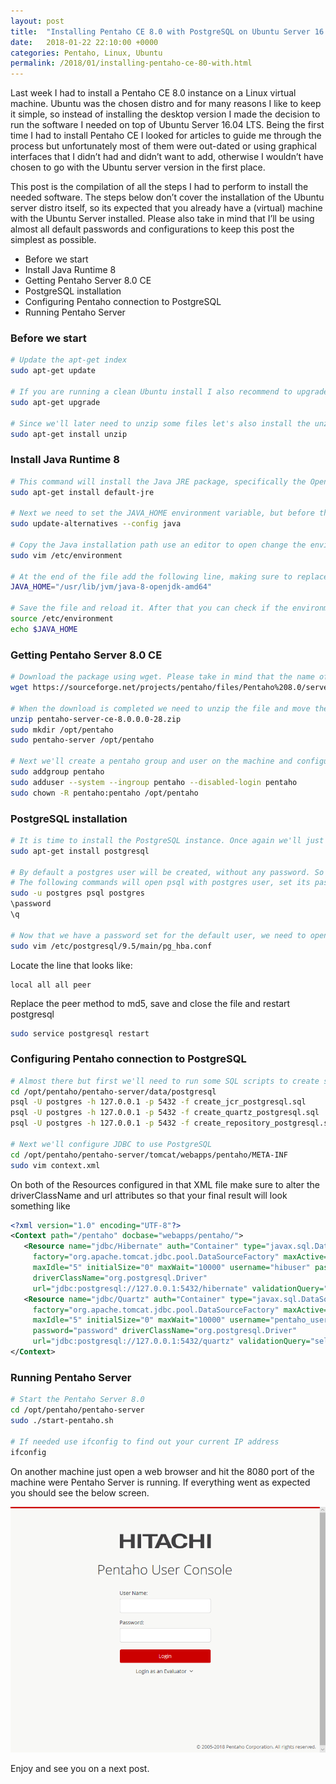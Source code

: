 ```yaml
---
layout: post
title:  "Installing Pentaho CE 8.0 with PostgreSQL on Ubuntu Server 16.04 LTS"
date:   2018-01-22 22:10:00 +0000
categories: Pentaho, Linux, Ubuntu
permalink: /2018/01/installing-pentaho-ce-80-with.html
---
```

Last week I had to install a Pentaho CE 8.0 instance on a Linux virtual machine. Ubuntu was the chosen distro and for many reasons I like to keep it simple, so instead of installing the desktop version I made the decision to run the software I needed on top of Ubuntu Server 16.04 LTS. Being the first time I had to install Pentaho CE I looked for articles to guide me through the process but unfortunately most of them were out-dated or using graphical interfaces that I didn’t had and didn’t want to add, otherwise I wouldn’t have chosen to go with the Ubuntu server version in the first place.

This post is the compilation of all the steps I had to perform to install the needed software. The steps below don’t cover the installation of the Ubuntu server distro itself, so its expected that you already have a (virtual) machine with the Ubuntu Server installed. Please also take in mind that I’ll be using almost all default passwords and configurations to keep this post the simplest as possible.

- Before we start
- Install Java Runtime 8
- Getting Pentaho Server 8.0 CE
- PostgreSQL installation
- Configuring Pentaho connection to PostgreSQL
- Running Pentaho Server

### Before we start

``` bash
# Update the apt-get index
sudo apt-get update

# If you are running a clean Ubuntu install I also recommend to upgrade the system
sudo apt-get upgrade

# Since we'll later need to unzip some files let's also install the unzip package.
sudo apt-get install unzip
```

### Install Java Runtime 8

``` bash
# This command will install the Java JRE package, specifically the OpenJDK 8
sudo apt-get install default-jre

# Next we need to set the JAVA_HOME environment variable, but before that we need to check where exactly Java is installed
sudo update-alternatives --config java

# Copy the Java installation path use an editor to open change the environment variables
sudo vim /etc/environment

# At the end of the file add the following line, making sure to replace the path with the one you copied above
JAVA_HOME="/usr/lib/jvm/java-8-openjdk-amd64"

# Save the file and reload it. After that you can check if the environment variable is properly configured with a simple echo command
source /etc/environment
echo $JAVA_HOME
```

### Getting Pentaho Server 8.0 CE

``` bash
# Download the package using wget. Please take in mind that the name of the file is the most recent at the time of this writing. You can double check the correct link on sourceforge (https://sourceforge.net/projects/pentaho/files/). 
wget https://sourceforge.net/projects/pentaho/files/Pentaho%208.0/server/pentaho-server-ce-8.0.0.0-28.zip/download -O pentaho-server-ce-8.0.0.0-28.zip

# When the download is completed we need to unzip the file and move the extracted pentaho-server directory to another directory. In this example I'll just put everything under /opt/pentaho
unzip pentaho-server-ce-8.0.0.0-28.zip
sudo mkdir /opt/pentaho
sudo pentaho-server /opt/pentaho

# Next we'll create a pentaho group and user on the machine and configure it to be the owner of the /opt/pentaho path
sudo addgroup pentaho
sudo adduser --system --ingroup pentaho --disabled-login pentaho
sudo chown -R pentaho:pentaho /opt/pentaho
```

### PostgreSQL installation

``` bash
# It is time to install the PostgreSQL instance. Once again we'll just use apt-get to install the required package
sudo apt-get install postgresql

# By default a postgres user will be created, without any password. So next step is to set the password for this user
# The following commands will open psql with postgres user, set its password and quit psql
sudo -u postgres psql postgres
\password 
\q 

# Now that we have a password set for the default user, we need to open the pg_hba.conf file using an editor and allow local connections.
sudo vim /etc/postgresql/9.5/main/pg_hba.conf
```

Locate the line that looks like: 
```
local all all peer
```
Replace the peer method to md5, save and close the file and restart postgresql

``` bash
sudo service postgresql restart 
```
 
### Configuring Pentaho connection to PostgreSQL

``` bash
# Almost there but first we'll need to run some SQL scripts to create some needed databases on the PostgreSQL instance. 
cd /opt/pentaho/pentaho-server/data/postgresql
psql -U postgres -h 127.0.0.1 -p 5432 -f create_jcr_postgresql.sql
psql -U postgres -h 127.0.0.1 -p 5432 -f create_quartz_postgresql.sql
psql -U postgres -h 127.0.0.1 -p 5432 -f create_repository_postgresql.sql

# Next we'll configure JDBC to use PostgreSQL
cd /opt/pentaho/pentaho-server/tomcat/webapps/pentaho/META-INF
sudo vim context.xml
```

On both of the Resources configured in that XML file make sure to alter the driverClassName and url attributes so that your final result will look something like 
``` xml
<?xml version="1.0" encoding="UTF-8"?>
<Context path="/pentaho" docbase="webapps/pentaho/">
   <Resource name="jdbc/Hibernate" auth="Container" type="javax.sql.DataSource" 
     factory="org.apache.tomcat.jdbc.pool.DataSourceFactory" maxActive="20" minIdle="0" 
     maxIdle="5" initialSize="0" maxWait="10000" username="hibuser" password="password" 
     driverClassName="org.postgresql.Driver" 
     url="jdbc:postgresql://127.0.0.1:5432/hibernate" validationQuery="select count(*) FROM INFORMATION_SCHEMA.SYSTEM_SEQUENCES" />
   <Resource name="jdbc/Quartz" auth="Container" type="javax.sql.DataSource" 
     factory="org.apache.tomcat.jdbc.pool.DataSourceFactory" maxActive="20" minIdle="0" 
     maxIdle="5" initialSize="0" maxWait="10000" username="pentaho_user" 
     password="password" driverClassName="org.postgresql.Driver" 
     url="jdbc:postgresql://127.0.0.1:5432/quartz" validationQuery="select count(*) from INFORMATION_SCHEMA.SYSTEM_SEQUENCES" />
</Context>
```

### Running Pentaho Server

``` bash
# Start the Pentaho Server 8.0
cd /opt/pentaho/pentaho-server
sudo ./start-pentaho.sh

# If needed use ifconfig to find out your current IP address
ifconfig
```

On another machine just open a web browser and hit the 8080 port of the machine were Pentaho Server is running. 
If everything went as expected you should see the below screen.

![Pentaho CE 8.0 initial screen](/assets/img/pentaho_ce_8.0_login_screen.png)

Enjoy and see you on a next post.